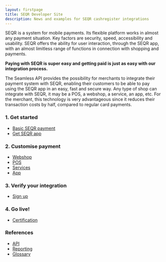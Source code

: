```yaml
---
layout: firstpage
title: SEQR Developer Site
description: News and examples for SEQR cashregister integrations
---
```


SEQR is a system for mobile payments. Its flexible platform works in almost any payment situation. Key factors are security, speed, accessibility and usability. SEQR offers the ability for user interaction, through the SEQR app, with an almost limitless range of functions in connection with shopping and payments.

**Paying with SEQR is super easy and getting paid is just as easy with our
integration process.**

The Seamless API provides the possibility for merchants to integrate their payment system with SEQR, enabling their customers to be able to pay using the SEQR app in an easy, fast and secure way. Any type of shop can integrate with SEQR, it may be a POS, a webshop, a service, an app, etc. For the merchant, this technology is very advantageous since it reduces their transaction costs by half, compared to regular card payments.


 


<div class="boxes">
 <div class="box">
  <h3>1. Get started</h3>
  <ul>
   <li><a href="merchant/payment">Basic SEQR payment</a></li>
   <li><a href="app/">Get SEQR app</a></li>
  </ul>
 </div>
 <div class="box">
 <h3>2. Customise payment</h3>
  <ul>
   <li><a href="merchant/webshop">Webshop</a></li>
   <li><a href="merchant/pos">POS</a></li> 
   <li><a href="merchant/externalservices">Services</a></li>
   <li><a href="merchant/inapp">App</a></li> 
  </ul> 
 </div>
 <div class="box">
 <h3>3. Verify your integration</h3>
  <ul>
   <li><a href="merchant/reference/signup.html">Sign up</a></li>
  </ul> 
 </div>
 <div class="box">
 <h3>4. Go live!</h3> 
  <ul>
   <li><a href="merchant/reference/certification.html">Certification</a></li> 
 </ul> 
 </div>
 <div class="box">
 <h3>References</h3> 
  <ul>
   <li><a href="merchant/reference/api.html">API</a></li>
   <li><a href="merchant/reference/reporting.html">Reporting</a></li>
   <!-- li><a href="merchant/reference/loyalty.html">Loyalty</a></li -->
   <li><a href="merchant/reference/glossary.html">Glossary</a></li>
 </div>


